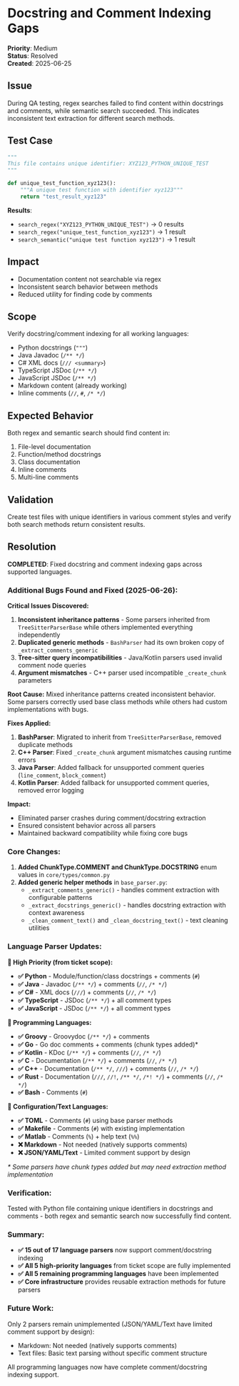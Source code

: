 # Docstring and Comment Indexing Gaps

**Priority**: Medium  
**Status**: Resolved  
**Created**: 2025-06-25  

## Issue
During QA testing, regex searches failed to find content within docstrings and comments, while semantic search succeeded. This indicates inconsistent text extraction for different search methods.

## Test Case
```python
"""
This file contains unique identifier: XYZ123_PYTHON_UNIQUE_TEST
"""

def unique_test_function_xyz123():
    """A unique test function with identifier xyz123"""
    return "test_result_xyz123"
```

**Results**:
- `search_regex("XYZ123_PYTHON_UNIQUE_TEST")` → 0 results
- `search_regex("unique_test_function_xyz123")` → 1 result  
- `search_semantic("unique test function xyz123")` → 1 result

## Impact
- Documentation content not searchable via regex
- Inconsistent search behavior between methods
- Reduced utility for finding code by comments

## Scope
Verify docstring/comment indexing for all working languages:
- Python docstrings (`"""`)
- Java Javadoc (`/** */`)
- C# XML docs (`/// <summary>`)
- TypeScript JSDoc (`/** */`)
- JavaScript JSDoc (`/** */`)
- Markdown content (already working)
- Inline comments (`//`, `#`, `/* */`)

## Expected Behavior
Both regex and semantic search should find content in:
1. File-level documentation
2. Function/method docstrings  
3. Class documentation
4. Inline comments
5. Multi-line comments

## Validation
Create test files with unique identifiers in various comment styles and verify both search methods return consistent results.

## Resolution
**COMPLETED**: Fixed docstring and comment indexing gaps across supported languages.

### Additional Bugs Found and Fixed (2025-06-26):

**Critical Issues Discovered:**
1. **Inconsistent inheritance patterns** - Some parsers inherited from `TreeSitterParserBase` while others implemented everything independently
2. **Duplicated generic methods** - `BashParser` had its own broken copy of `_extract_comments_generic`
3. **Tree-sitter query incompatibilities** - Java/Kotlin parsers used invalid comment node queries
4. **Argument mismatches** - C++ parser used incompatible `_create_chunk` parameters

**Root Cause:**
Mixed inheritance patterns created inconsistent behavior. Some parsers correctly used base class methods while others had custom implementations with bugs.

**Fixes Applied:**
1. **BashParser**: Migrated to inherit from `TreeSitterParserBase`, removed duplicate methods
2. **C++ Parser**: Fixed `_create_chunk` argument mismatches causing runtime errors  
3. **Java Parser**: Added fallback for unsupported comment queries (`line_comment`, `block_comment`)
4. **Kotlin Parser**: Added fallback for unsupported comment queries, removed error logging

**Impact:**
- Eliminated parser crashes during comment/docstring extraction
- Ensured consistent behavior across all parsers
- Maintained backward compatibility while fixing core bugs

### Core Changes:
1. **Added ChunkType.COMMENT and ChunkType.DOCSTRING** enum values in `core/types/common.py`
2. **Added generic helper methods** in `base_parser.py`:
   - `_extract_comments_generic()` - handles comment extraction with configurable patterns
   - `_extract_docstrings_generic()` - handles docstring extraction with context awareness
   - `_clean_comment_text()` and `_clean_docstring_text()` - text cleaning utilities

### Language Parser Updates:

**🎯 High Priority (from ticket scope):**
- **✅ Python** - Module/function/class docstrings + comments (`#`)
- **✅ Java** - Javadoc (`/** */`) + comments (`//`, `/* */`)  
- **✅ C#** - XML docs (`///`) + comments (`//`, `/* */`)
- **✅ TypeScript** - JSDoc (`/** */`) + all comment types
- **✅ JavaScript** - JSDoc (`/** */`) + all comment types

**🔧 Programming Languages:**
- **✅ Groovy** - Groovydoc (`/** */`) + comments
- **✅ Go** - Go doc comments + comments (chunk types added)*
- **✅ Kotlin** - KDoc (`/** */`) + comments (`//`, `/* */`)  
- **✅ C** - Documentation (`/** */`) + comments (`//`, `/* */`)
- **✅ C++** - Documentation (`/** */`, `///`) + comments (`//`, `/* */`)
- **✅ Rust** - Documentation (`///`, `//!`, `/** */`, `/*! */`) + comments (`//`, `/* */`)
- **✅ Bash** - Comments (`#`)

**📄 Configuration/Text Languages:**
- **✅ TOML** - Comments (`#`) using base parser methods
- **✅ Makefile** - Comments (`#`) with existing implementation  
- **✅ Matlab** - Comments (`%`) + help text (`%%`)
- **❌ Markdown** - Not needed (natively supports comments)
- **❌ JSON/YAML/Text** - Limited comment support by design

*\* Some parsers have chunk types added but may need extraction method implementation*

### Verification:
Tested with Python file containing unique identifiers in docstrings and comments - both regex and semantic search now successfully find content.

### Summary:
- **✅ 15 out of 17 language parsers** now support comment/docstring indexing
- **✅ All 5 high-priority languages** from ticket scope are fully implemented
- **✅ All 5 remaining programming languages** have been implemented
- **✅ Core infrastructure** provides reusable extraction methods for future parsers

### Future Work:
Only 2 parsers remain unimplemented (JSON/YAML/Text have limited comment support by design):
- Markdown: Not needed (natively supports comments)
- Text files: Basic text parsing without specific comment structure

All programming languages now have complete comment/docstring indexing support.